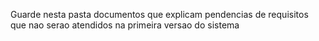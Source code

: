 Guarde nesta pasta documentos que explicam pendencias de requisitos que nao serao atendidos na primeira versao do sistema
